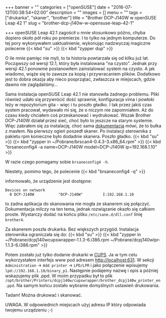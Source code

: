 +++
banner = ""
categories = ["openSUSE"]
date = "2016-07-13T00:38:54+02:00"
description = ""
images = []
menu = ""
tags = ["drukarka", "skaner", "brother"]
title = "Brother DCP-J140W w openSUSE Leap 42 1"
slug = "brother-dcp-j140w-w-opensuse-leap-42-1"

+++
openSUSE Leap 42.1 zagościł u mnie stosunkowo późno, chyba dopiero około pół roku po premierze. I to tylko na jednym komputerze. Do tej pory wykonywałem uaktualnienie, wykonując nadzwyczaj magiczne polecenie
{{< kbd "su" >}}
{{< kbd "zypper dup" >}}

O ile mnie pamięc nie myli, to ta historia powtarzała się od kilku już lat. Począwszy od wersji 12.1, który była instalowana "na czysto". Jednak przy wersji 42.1 ponownie postanowiłem zainstalować system na czysto. A jak wiadomo, wiąże się to zawsze za kopią i przywracaniem plików. Dodatkowo jest to dobra okazja aby nieco posprzątać, zwłaszcza w miejscach, gdzie dawno nie zaglądaliśmy...
<!--more-->
Sama instalacja openSUSE Leap 42.1 nie stanowiła żadnego problemu. Pliki również udało się przywrócić dość sprawnie, konfiguracja vima i powłoki leży w repozytorium gita - więc i tu poszło gładko. I tak przez jakiś czas system pracował, wydawało mi się, że o niczym nie zapomniałem. Aż do czasu kiedy chciałem coś przeskanować i wydrukować. Wszak Brother DCP-J140W działał przez sieć, choć było to jeszcze na starym systemie. Więc zabrałem się za instalację, choć sama [dokumentacja](http://support.brother.com/g/s/id/linux/en/index.html?c=us_ot&lang=en&comple=on&redirect=on) mówi, że to bułka z masłem. Na pierwszy ogień poszedł skaner. Po instalacji sterownika z pakietu rpm konieczne było dodadnie skanera. Poszło gładko.
{{< kbd "su" >}}
{{< kbd "zypper in ~/Pobrane/brscan4-0.4.3-3.x86_64.rpm" >}}
{{< kbd "brsaneconfig4 -a name=DCP-J140W model=DCP-J140W ip=192.168.1.10" >}}

W razie czego pomagamy sobie `brsaneconfig4 -h`.

Niestety, pomimo tego, że polecenie
{{< kbd "brsaneconfig4 -q" >}}

informowało, że urządzenie jest dostępne:
```terminal
Devices on network
  0 DCP-J140W           "DCP-J140W"         I:192.168.1.10
```
to żadna aplikacja do skanowania nie mogła ze skanerem się połączyć. Dokumentacja milczy na ten tema, jednak rozwiązanie okazło się całkiem proste. Wystarczy dodać na końcu pliku `/etc/sane.d/dll.conf` linię `brother4`.

Za skanerem poszła drukarka. Bez większych przygód. Instalacja sterownika ograniczała się do:
{{< kbd "su" >}}
{{< kbd "zypper in ~/Pobrane/dcpj140wcupswrapper-1.1.3-6.i386.rpm ~/Pobrane/dcpj140wlpr-1.1.3-6.i386.rpm" >}}

Potem zostało już tylko dodanie drukarki w [CUPS](http://www.cups.org/). Ja w tym celu wykorzystałem interfejs www pod adresem [http://localhost:631](http://localhost:631). W sekcji `Administration` → `Add printer` → `LPD/LPR` i jako połączenie wpisujemy `lpd://192.168.1.10/binary_p1`. Następnie podajemy nazwę i opis a później wskazujemy plik .ppd. W moim przypadku był to plik `/opt/brother/Printers/dcpj140w/cupswrapper/brother_dcpj140w_printer_en.ppd`. Na samym końcu zostało wybranie domyślnych ustawień drukowania.

Tadam! Można drukować i skanować.

UWAGA. W odpowiednich miejscach użyj adresu IP który odpowiada twojemu urządzeniu ;-)

